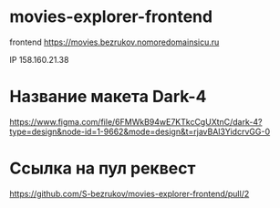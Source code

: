 # movies-explorer-frontend
frontend https://movies.bezrukov.nomoredomainsicu.ru

IP 158.160.21.38

# Название макета Dark-4
https://www.figma.com/file/6FMWkB94wE7KTkcCgUXtnC/dark-4?type=design&node-id=1-9662&mode=design&t=rjavBAl3YidcrvGG-0

# Ссылка на пул реквест
https://github.com/S-bezrukov/movies-explorer-frontend/pull/2
